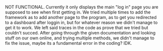 NOT FUNCTIONAL.
Currently it only displays the main "log in" page you are supposed to see when first getting in.
We tried multiple times to add the framework as to add another page to the program, as to get you redirected to a dashboard after loggin in, but for whatever reason we didn't manage to get it to work.
We left said traces in the code as prove that we tried but couldn't succed.
After going through the given documentation and looking stuff on our own online, and trying multiple methods, we didn't manage to fix the issue, maybe its a fundamental error in the coding? IDK.
